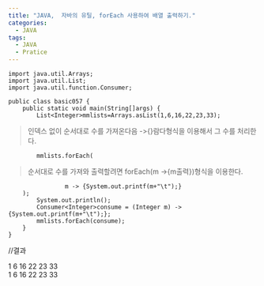 ```yaml
---
title: "JAVA,  자바의 유틸, forEach 사용하여 배열 출력하기."
categories:
  - JAVA
tags:
  - JAVA
  - Pratice
---
```


	import java.util.Arrays;
	import java.util.List;
	import java.util.function.Consumer;

	public class basic057 {
		public static void main(String[]args) {
			List<Integer>mmlists=Arrays.asList(1,6,16,22,23,33); 
>인덱스 없이 순서대로 수를 가져온다음 ->{}람다형식을 이용해서 그 수를 처리한다.

			mmlists.forEach(									
>순서대로 수를 가져와 출력할려면 forEach(m ->{m출력})형식을 이용한다.

					m -> {System.out.printf(m+"\t");}
		);
			System.out.println();
			Consumer<Integer>consume = (Integer m) ->{System.out.printf(m+"\t");};
			mmlists.forEach(consume);
		}
	}

//결과

1	6	16	22	23	33	
1	6	16	22	23	33	
